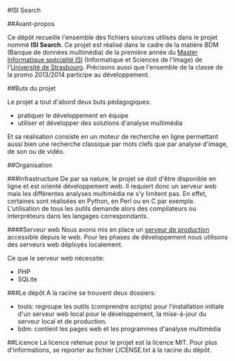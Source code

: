 #ISI Search

##Avant-propos

Ce dépôt recueille l'ensemble des fichiers sources utilisés dans le projet nommé **ISI Search**.
Ce projet est réalisé dans le cadre de la matière BDM (Banque de données multimédia) de la première année du [Master Informatique spécialité ISI](https://master-informatique.unistra.fr/#isi) (Informatique et Sciences de l'Image) de l'[Université de Strasbourg](https://www.unistra.fr/).
Précisons aussi que l'ensemble de la classe de la promo 2013/2014 participe au développement.

##Buts du projet

Le projet a tout d'abord deux buts pédagogiques:
- pratiquer le développement en équipe
- utiliser et développer des solutions d'analyse multimédia

Et sa réalisation consiste en un moteur de recherche en ligne permettant aussi bien une recherche classique par mots clefs que par analyse d'image, de son ou de vidéo.

##Organisation

###Infrastructure
De par sa nature, le projet se doit d'être disponible en ligne et est orienté développement web. Il requiert donc un serveur web mais les différentes
analyses multimédia ne s'y limitent pas. En effet, certaines sont réalisées en Python, en Perl ou en C par exemple. L'utilisation de tous les outils
demande alors des compilateurs ou interpréteurs dans les langages correspondants.

####Serveur web
Nous avons mis en place un [serveur de production](http://fritmayo.zor-en.com/BDM/bdm/) accessible depuis le web.
Pour les phases de développement nous utilisons des serveurs web déployés localement.

Ce que le serveur web nécessite:
- PHP
- SQLite

###Le dépôt
A la racine se trouvent deux dossiers:
- tools: regroupe les outils (comprendre scripts) pour l'installation initiale d'un serveur web local pour le développement, la mise-à-jour du serveur local et de production.
- bdm: contient les pages web et les programmes d'analyse multimédia

##Licence
La licence retenue pour le projet est la licence MIT.
Pour plus d'informations, se reporter au fichier LICENSE.txt à la racine du dépôt.
